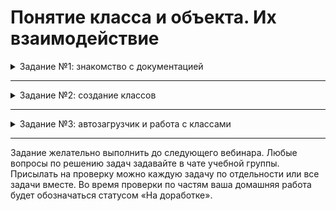 # Понятие класса и объекта. Их взаимодействие

<details>
<summary>Задание №1: знакомство с документацией</summary>

## Задание №1: Знакомство с документацией

В лекции упоминались ссылки на разделы соглашения PSR:

- [оригинальные соглашения](https://en.wikipedia.org/wiki/PHP_Standard_Recommendation).

Переводы:

- [PSR-1 Базовый стандарт по оформлению кода](https://svyatoslav.biz/misc/psr_translation/#_PSR-1),
- [PSR-2 Рекомендации по оформлению кода](https://svyatoslav.biz/misc/psr_translation/#_PSR-2),
- [PSR-12 Обновлённые рекомендации по оформлению кода (принято считать актуальным и корректным)](https://redwerk.jobs/blog/psr-12-%D0%BF%D0%B5%D1%80%D0%B5%D0%B2%D0%BE%D0%B4-%D1%80%D0%B0%D1%81%D1%88%D0%B8%D1%80%D0%B5%D0%BD%D0%BD%D0%BE%D0%B3%D0%BE-%D1%81%D1%82%D0%B0%D0%BD%D0%B4%D0%B0%D1%80%D1%82%D0%B0-%D0%BE%D1%84%D0%BE/),

- [PSR-0 Стандарт автозагрузки](https://svyatoslav.biz/misc/psr_translation/#_PSR-0),
- [PSR-4 Улучшенная автозагрузка](https://svyatoslav.biz/misc/psr_translation/#_PSR-4).

Если при прочтении вам повстречаются какие-то новые понятия, это нестрашно — при их изучении мы будем возвращаться к этим соглашениям.
В задании не надо ничего отправлять на проверку, но ознакомление с этой документацией поможет в дальнейшей работе с PHP.

</details>

---

<details>

<summary>Задание №2: создание классов</summary>

## Задание 2. Создание классов

### Предыстория

Много кому нравится парадигма ООП, потому что в коде, как и в жизни, мы работаем в ней с реальными объектами,
с понятными методами и свойствами. Осталось только потренироваться с переводом реальных объектов в мир программирования.

### Техническое задание

Необходимо создать классы для следующих объектов:

- студент — можно создать себя или абстрактного студента;
- машина,
- телевизор.

В каждом классе должно быть не менее двух свойств и не менее двух методов. Если метод сложный, можно описать то, что он
делает с помощью комментария.

### Задание со звёздочкой

Помимо обычных методов и свойств, подумайте, какие методы и свойства можно было бы добавить как _статические_, и добавьте их.

**Обратите внимание на** [**рекомендации по сдаче домашнего задания**](../homework.md).

</details>

---

<details>
<summary>Задание №3: автозагрузчик и работа с классами</summary>

## Задание 3. Работа с автозагрузчиком

### Предыстория

В первом задании мы добавили классы, но никак их не распределили — получилась куча мала. Пора прибираться.

### Техническое задание

Возьмите классы из задания №2 и

- расположите их в структуру папок, а также приведите в соответствие пространства имён классов;

Пример структуры:

```
+---Object
|   +---Technics
|   |   +---Transport
|   |   \---...
|   +---Human

```

- создайте автозагрузчик для данных классов,
- создайте объекты каждого из трёх классов.

### Дополнительное задание

Добавьте работу с классами — инициализацию их свойств, вызов их методов (желательно как обычных, так и статических).

**Обратите внимание на** [**рекомендации по сдаче домашнего задания**](../homework.md).

</details>

---

Задание желательно выполнить до следующего вебинара. Любые вопросы по решению задач задавайте в чате учебной группы.
Присылать на проверку можно каждую задачу по отдельности или все задачи вместе. Во время проверки по частям ваша домашняя работа будет обозначаться статусом «На доработке».
